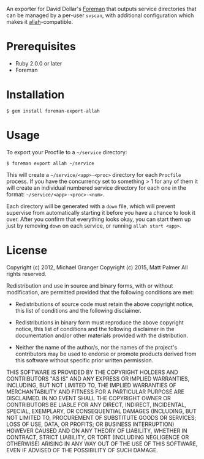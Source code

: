 An exporter for David Dollar's [Foreman](https://github.com/ddollar/foreman)
that outputs service directories that can be managed by a per-user `svscan`,
with additional configuration which makes it
[allah](https://github.com/mpalmer/allah)-compatible.


# Prerequisites

* Ruby 2.0.0 or later
* Foreman


# Installation

    $ gem install foreman-export-allah


# Usage

To export your Procfile to a `~/service` directory:

    $ foreman export allah ~/service

This will create a `~/service/<app>-<proc>` directory for each `Procfile`
process. If you have the concurrency set to something > 1 for any of them it
will create an individual numbered service directory for each one in the
format: `~/service/<app>-<proc>-<num>`.

Each directory will be generated with a `down` file, which will prevent
supervise from automatically starting it before you have a chance to look it over.
After you confirm that everything looks okay, you can start them up just by
removing `down` on each service, or running `allah start <app>`.


# License

Copyright (c) 2012, Michael Granger
Copyright (c) 2015, Matt Palmer
All rights reserved.

Redistribution and use in source and binary forms, with or without
modification, are permitted provided that the following conditions are met:

* Redistributions of source code must retain the above copyright notice,
  this list of conditions and the following disclaimer.

* Redistributions in binary form must reproduce the above copyright notice,
  this list of conditions and the following disclaimer in the documentation
  and/or other materials provided with the distribution.

* Neither the name of the author/s, nor the names of the project's
  contributors may be used to endorse or promote products derived from this
  software without specific prior written permission.

THIS SOFTWARE IS PROVIDED BY THE COPYRIGHT HOLDERS AND CONTRIBUTORS "AS IS"
AND ANY EXPRESS OR IMPLIED WARRANTIES, INCLUDING, BUT NOT LIMITED TO, THE
IMPLIED WARRANTIES OF MERCHANTABILITY AND FITNESS FOR A PARTICULAR PURPOSE ARE
DISCLAIMED. IN NO EVENT SHALL THE COPYRIGHT OWNER OR CONTRIBUTORS BE LIABLE
FOR ANY DIRECT, INDIRECT, INCIDENTAL, SPECIAL, EXEMPLARY, OR CONSEQUENTIAL
DAMAGES (INCLUDING, BUT NOT LIMITED TO, PROCUREMENT OF SUBSTITUTE GOODS OR
SERVICES; LOSS OF USE, DATA, OR PROFITS; OR BUSINESS INTERRUPTION) HOWEVER
CAUSED AND ON ANY THEORY OF LIABILITY, WHETHER IN CONTRACT, STRICT LIABILITY,
OR TORT (INCLUDING NEGLIGENCE OR OTHERWISE) ARISING IN ANY WAY OUT OF THE USE
OF THIS SOFTWARE, EVEN IF ADVISED OF THE POSSIBILITY OF SUCH DAMAGE.


